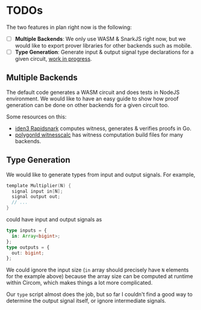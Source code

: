 # TODOs

The two features in plan right now is the following:

- [ ] **Multiple Backends**: We only use WASM & SnarkJS right now, but we would like to export prover libraries for other backends such as mobile.
- [ ] **Type Generation**: Generate input & output signal type declarations for a given circuit, [work in progress](./scripts/functions/type.sh).

## Multiple Backends

The default code generates a WASM circuit and does tests in NodeJS environment. We would like to have an easy guide to show how proof generation can be done on other backends for a given circuit too.

Some resources on this:

- [iden3 Rapidsnark](https://github.com/iden3/go-rapidsnark) computes witness, generates & verifies proofs in Go.
- [polygonId witnesscalc](https://github.com/0xPolygonID/witnesscalc) has witness computation build files for many backends.

## Type Generation

We would like to generate types from input and output signals. For example,

```c
template Multiplier(N) {
  signal input in[N];
  signal output out;
  // ...
}
```

could have input and output signals as

```ts
type inputs = {
  in: Array<bigint>;
};
type outputs = {
  out: bigint;
};
```

We could ignore the input size (`in` array should precisely have `N` elements for the example above) because the array size can be computed at runtime within Circom, which makes things a lot more complicated.

Our `type` script almost does the job, but so far I couldn't find a good way to determine the output signal itself, or ignore intermediate signals.
